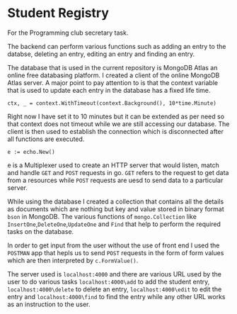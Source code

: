 # Student Registry
For the Programming club secretary task.

The backend can perform various functions such as adding an entry to the databse, deleting an entry, editing an entry and finding an entry.

The database that is used in the current repository is MongoDB Atlas an online free databasing platform. I created a client of the online MongoDB Atlas server. A major point to pay attention to is that the context variable that is used to update each entry in the database has a fixed life time. 

`ctx, _ = context.WithTimeout(context.Background(), 10*time.Minute)`

Right now I have set it to 10 minutes but it can be extended as per need so that context does not timeout while we are still accessing our database. The client is then used to establish the connection which is disconnected after all functions are executed.

`e := echo.New()`

e is a Multiplexer used to create an HTTP server that would listen, match and handle `GET` and `POST` requests in go. `GET` refers to the request to get data from a resources while `POST` requests are uesd to send data to a particular server.

While using the database I created a collection that contains all the details as documents which are nothing but key and value stored in binary format `bson` in MongoDB. The various functions of `mongo.Collection` like `InsertOne`,`DeleteOne`,`UpdateOne` and `Find` that help to perform the required tasks on the database.

In order to get input from the user without the use of front end I used the `POSTMAN` app that hepls us to send `POST` requests in the form of form values which are then interpreted by `c.FormValue()`.

The server used is `localhost:4000` and there are various URL used by the user to do various tasks `localhost:4000\add` to add the student entry, `localhost:4000\delete` to delete an entry, `localhost:4000\edit` to edit the entry and `localhost:4000\find` to find the entry while any other URL works as an instruction to the user.
